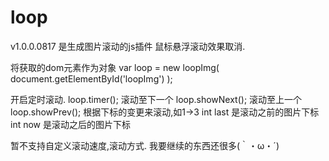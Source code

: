 # loop
v1.0.0.0817
是生成图片滚动的js插件
鼠标悬浮滚动效果取消.

将获取的dom元素作为对象
var loop = new loopImg( document.getElementById('loopImg') );

开启定时滚动.
loop.timer();
滚动至下一个
loop.showNext();
滚动至上一个
loop.showPrev();
根据下标的变更来滚动,如1->3
int last 是滚动之前的图片下标
int now 是滚动之后的图片下标

暂不支持自定义滚动速度,滚动方式.
我要继续的东西还很多(｀・ω・´)
